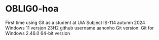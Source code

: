 # OBLIG0-hoa
First time using Git as a student at UiA
Subject IS-114 autumn 2024
Windows 11 versjon 23H2
github username aanonho
Git version: Git for Windows 2.46.0 64-bit version 
